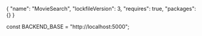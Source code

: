 {
  "name": "MovieSearch",
  "lockfileVersion": 3,
  "requires": true,
  "packages": {}
}


const BACKEND_BASE = "http://localhost:5000";